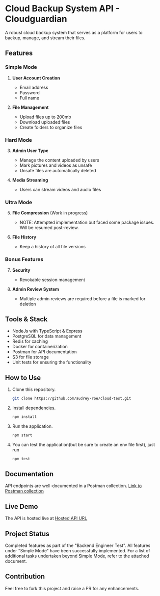 
# Cloud Backup System API - Cloudguardian

A robust cloud backup system that serves as a platform for users to backup, manage, and stream their files.

## Features

### Simple Mode

1. **User Account Creation**
   - Email address
   - Password
   - Full name
   
2. **File Management**
   - Upload files up to 200mb
   - Download uploaded files
   - Create folders to organize files

### Hard Mode

3. **Admin User Type**
   - Manage the content uploaded by users
   - Mark pictures and videos as unsafe
   - Unsafe files are automatically deleted

4. **Media Streaming**
   - Users can stream videos and audio files

### Ultra Mode

5. **File Compression** (Work in progress)
   - NOTE: Attempted implementation but faced some package issues. Will be resumed post-review.

6. **File History**
   - Keep a history of all file versions

### Bonus Features

7. **Security**
   - Revokable session management

8. **Admin Review System**
   - Multiple admin reviews are required before a file is marked for deletion

## Tools & Stack

- NodeJs with TypeScript & Express
- PostgreSQL for data management
- Redis for caching
- Docker for containerization
- Postman for API documentation
- S3 for file storage
- Unit tests for ensuring the functionality

## How to Use

1. Clone this repository.
   
   ```bash
   git clone https://github.com/audrey-roe/cloud-test.git
   ```

2. Install dependencies.

   ```bash
   npm install
   ```

3. Run the application.

   ```bash
   npm start
   ```
4. You can test the application(but be sure to create an env file first), just run
   ```bash
   npm test
   ```
## Documentation

API endpoints are well-documented in a Postman collection. [Link to Postman collection](https://elements.getpostman.com/redirect?entityId=28927032-a52342a9-b2d1-4710-9c37-7f012f2c9924&entityType=collection)

## Live Demo

The API is hosted live at [Hosted API URL](https://cloudguardian-4450b82af050.herokuapp.com)

## Project Status

Completed features as part of the "Backend Engineer Test". All features under "Simple Mode" have been successfully implemented. For a list of additional tasks undertaken beyond Simple Mode, refer to the attached document.

## Contribution

Feel free to fork this project and raise a PR for any enhancements.
